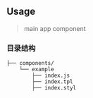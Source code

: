 ## Usage
> main app component

### 目录结构
```    
├── components/
    └── example
        ├── index.js
        ├── index.tpl
        ├── index.styl
```
